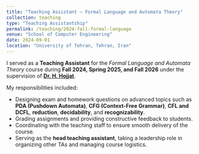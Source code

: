 ```yaml
---
title: "Teaching Assistant – Formal Language and Automata Theory"
collection: teaching
type: "Teaching Assistantship"
permalink: /teaching/2024-fall-formal-language
venue: "School of Computer Engineering"
date: 2024-09-01
location: "University of Tehran, Tehran, Iran"
---
```


I served as a **Teaching Assistant** for the *Formal Language and Automata Theory* course during **Fall 2024, Spring 2025, and Fall 2026** under the supervision of [**Dr. H. Hojjat**](https://scholar.google.com/citations?user=hkfVNCMAAAAJ&hl=en).  

My responsibilities included:  
- Designing exam and homework questions on advanced topics such as **PDA (Pushdown Automata)**, **CFG (Context-Free Grammar)**, **CFL and DCFL**, **reduction**, **decidability**, and **recognizability**.  
- Grading assignments and providing constructive feedback to students.  
- Coordinating with the teaching staff to ensure smooth delivery of the course.  
- Serving as the **head teaching assistant**, taking a leadership role in organizing other TAs and managing course logistics.  
